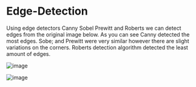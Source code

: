 # Edge-Detection

Using edge detectors Canny Sobel Prewitt and Roberts we can detect edges from the original image below. As you can see Canny detected the most edges. Sobe; and Prewitt were very similar however there are slight variations on the corners. Roberts detection algorithm detected the least amount of edges. 

![image](https://github.com/user-attachments/assets/640e5e37-a03e-4bee-a6d5-1c9c7915be0f)

![image](https://github.com/user-attachments/assets/2b619677-91a9-4883-87f8-1d471c395e29)

